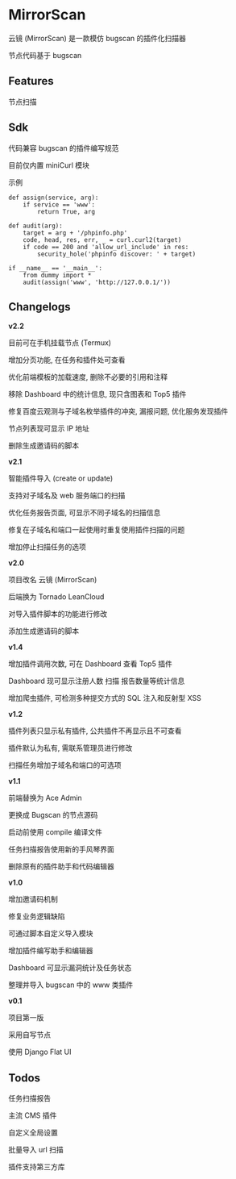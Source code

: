 # MirrorScan

云镜 (MirrorScan) 是一款模仿 bugscan 的插件化扫描器

节点代码基于 bugscan

## Features

节点扫描

## Sdk

代码兼容 bugscan 的插件编写规范

目前仅内置 miniCurl 模块

示例

```
def assign(service, arg):
    if service == 'www':
        return True, arg

def audit(arg):
    target = arg + '/phpinfo.php'
    code, head, res, err, _ = curl.curl2(target)
    if code == 200 and 'allow_url_include' in res:
        security_hole('phpinfo discover: ' + target)

if __name__ == '__main__':
    from dummy import *
    audit(assign('www', 'http://127.0.0.1/'))
``` 

## Changelogs

**v2.2**

目前可在手机挂载节点 (Termux)

增加分页功能, 在任务和插件处可查看

优化前端模板的加载速度, 删除不必要的引用和注释

移除 Dashboard 中的统计信息, 现只含图表和 Top5 插件

修复百度云观测与子域名枚举插件的冲突, 漏报问题, 优化服务发现插件

节点列表现可显示 IP 地址

删除生成邀请码的脚本

**v2.1**

智能插件导入 (create or update)

支持对子域名及 web 服务端口的扫描

优化任务报告页面, 可显示不同子域名的扫描信息

修复在子域名和端口一起使用时重复使用插件扫描的问题

增加停止扫描任务的选项

**v2.0**

项目改名 云镜 (MirrorScan)

后端换为 Tornado LeanCloud

对导入插件脚本的功能进行修改

添加生成邀请码的脚本

**v1.4**

增加插件调用次数, 可在 Dashboard 查看 Top5 插件

Dashboard 现可显示注册人数 扫描 报告数量等统计信息

增加爬虫插件, 可检测多种提交方式的 SQL 注入和反射型 XSS

**v1.2**

插件列表只显示私有插件, 公共插件不再显示且不可查看

插件默认为私有, 需联系管理员进行修改

扫描任务增加子域名和端口的可选项

**v1.1**

前端替换为 Ace Admin

更换成 Bugscan 的节点源码

启动前使用 compile 编译文件

任务扫描报告使用新的手风琴界面

删除原有的插件助手和代码编辑器

**v1.0**

增加邀请码机制

修复业务逻辑缺陷

可通过脚本自定义导入模块

增加插件编写助手和编辑器

Dashboard 可显示漏洞统计及任务状态

整理并导入 bugscan 中的 www 类插件

**v0.1**

项目第一版

采用自写节点

使用 Django Flat UI

## Todos

任务扫描报告

主流 CMS 插件

自定义全局设置

批量导入 url 扫描

插件支持第三方库
